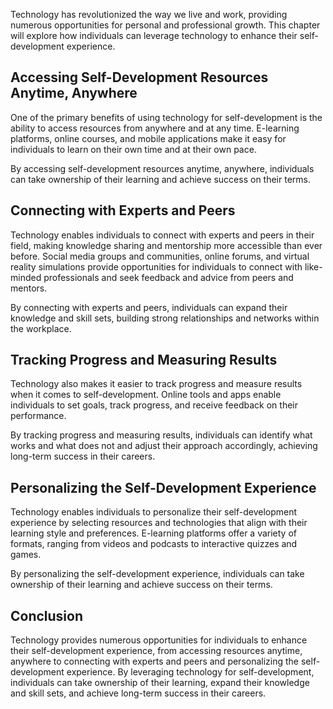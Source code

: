 
Technology has revolutionized the way we live and work, providing numerous opportunities for personal and professional growth. This chapter will explore how individuals can leverage technology to enhance their self-development experience.

Accessing Self-Development Resources Anytime, Anywhere
------------------------------------------------------

One of the primary benefits of using technology for self-development is the ability to access resources from anywhere and at any time. E-learning platforms, online courses, and mobile applications make it easy for individuals to learn on their own time and at their own pace.

By accessing self-development resources anytime, anywhere, individuals can take ownership of their learning and achieve success on their terms.

Connecting with Experts and Peers
---------------------------------

Technology enables individuals to connect with experts and peers in their field, making knowledge sharing and mentorship more accessible than ever before. Social media groups and communities, online forums, and virtual reality simulations provide opportunities for individuals to connect with like-minded professionals and seek feedback and advice from peers and mentors.

By connecting with experts and peers, individuals can expand their knowledge and skill sets, building strong relationships and networks within the workplace.

Tracking Progress and Measuring Results
---------------------------------------

Technology also makes it easier to track progress and measure results when it comes to self-development. Online tools and apps enable individuals to set goals, track progress, and receive feedback on their performance.

By tracking progress and measuring results, individuals can identify what works and what does not and adjust their approach accordingly, achieving long-term success in their careers.

Personalizing the Self-Development Experience
---------------------------------------------

Technology enables individuals to personalize their self-development experience by selecting resources and technologies that align with their learning style and preferences. E-learning platforms offer a variety of formats, ranging from videos and podcasts to interactive quizzes and games.

By personalizing the self-development experience, individuals can take ownership of their learning and achieve success on their terms.

Conclusion
----------

Technology provides numerous opportunities for individuals to enhance their self-development experience, from accessing resources anytime, anywhere to connecting with experts and peers and personalizing the self-development experience. By leveraging technology for self-development, individuals can take ownership of their learning, expand their knowledge and skill sets, and achieve long-term success in their careers.
